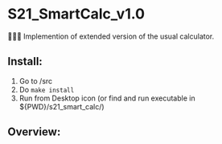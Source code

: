 # S21_SmartCalc_v1.0
🧮➕➖ Implemention of extended version of the usual calculator.

## Install:
1. Go to /src
2. Do ```make install```
3. Run from Desktop icon (or find and run executable in ${PWD}/s21_smart_calc/)

## Overview:

